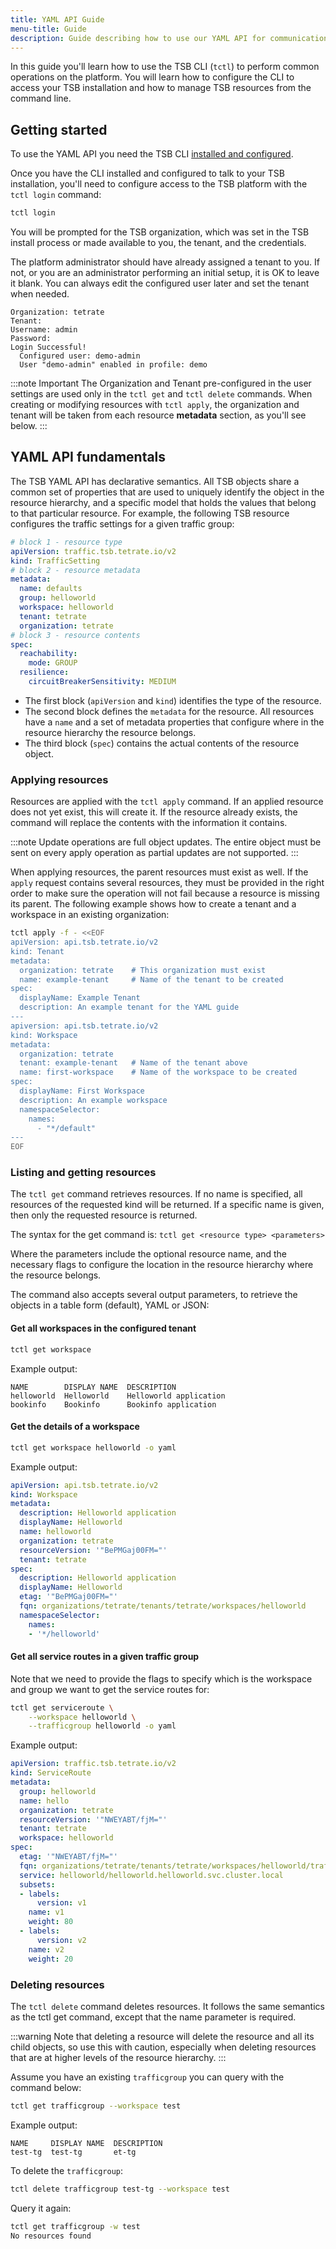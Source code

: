```yaml
---
title: YAML API Guide
menu-title: Guide
description: Guide describing how to use our YAML API for communication with TSB.
---
```


In this guide you'll learn how to use the TSB CLI (`tctl`) to perform common
operations on the platform. You will learn how to configure the CLI to access
your TSB installation and how to manage TSB resources from the command line.

## Getting started

To use the YAML API you need the TSB CLI
[installed and configured](../cli/guide/index).

Once you have the CLI installed and configured to talk to your TSB installation,
you'll need to configure access to the TSB platform with the `tctl login`
command:

```bash
tctl login
```

You will be prompted for the TSB organization, which was set in the TSB install
process or made available to you, the tenant, and the credentials.

The platform administrator should have already assigned a tenant to you. If not,
or you are an administrator performing an initial setup, it is OK to leave it
blank. You can always edit the configured user later and set the tenant when
needed.

```text
Organization: tetrate
Tenant:
Username: admin
Password:
Login Successful!
  Configured user: demo-admin
  User "demo-admin" enabled in profile: demo
```

:::note Important
The Organization and Tenant pre-configured in the user settings are used only in
the `tctl get` and `tctl delete` commands. When creating or modifying resources
with `tctl apply`, the organization and tenant will be taken from each resource
**metadata** section, as you'll see below.
:::

## YAML API fundamentals

The TSB YAML API has declarative semantics. All TSB objects share a common set
of properties that are used to uniquely identify the object in the resource
hierarchy, and a specific model that holds the values that belong to that
particular resource. For example, the following TSB resource configures the
traffic settings for a given traffic group:

```yaml
# block 1 - resource type
apiVersion: traffic.tsb.tetrate.io/v2
kind: TrafficSetting
# block 2 - resource metadata
metadata:
  name: defaults
  group: helloworld
  workspace: helloworld
  tenant: tetrate
  organization: tetrate
# block 3 - resource contents
spec:
  reachability:
    mode: GROUP
  resilience:
    circuitBreakerSensitivity: MEDIUM
```

- The first block (`apiVersion` and `kind`) identifies the type of the resource.
- The second block defines the `metadata` for the resource. All resources have a
  `name` and a set of metadata properties that configure where in the resource
  hierarchy the resource belongs. 
- The third block (`spec`) contains the actual contents of the resource object.

### Applying resources

Resources are applied with the `tctl apply` command. If an applied resource does
not yet exist, this will create it. If the resource already exists, the command
will replace the contents with the information it contains.

:::note
Update operations are full object updates. The entire object must be sent on
every apply operation as partial updates are not supported.
:::

When applying resources, the parent resources must exist as well. If the `apply`
request contains several resources, they must be provided in the right order to
make sure the operation will not fail because a resource is missing its parent.
The following example shows how to create a tenant and a workspace in an
existing organization:

```bash
tctl apply -f - <<EOF
apiVersion: api.tsb.tetrate.io/v2
kind: Tenant
metadata:
  organization: tetrate    # This organization must exist
  name: example-tenant     # Name of the tenant to be created
spec:
  displayName: Example Tenant
  description: An example tenant for the YAML guide
---
apiversion: api.tsb.tetrate.io/v2
kind: Workspace
metadata:
  organization: tetrate
  tenant: example-tenant   # Name of the tenant above
  name: first-workspace    # Name of the workspace to be created
spec:
  displayName: First Workspace
  description: An example workspace
  namespaceSelector:
    names:
      - "*/default"
---
EOF
```

### Listing and getting resources

The `tctl get` command retrieves resources. If no name is specified, all
resources of the requested kind will be returned. If a specific name is given,
then only the requested resource is returned.

The syntax for the get command is: `tctl get <resource type> <parameters>`

Where the parameters include the optional resource name, and the necessary flags
to configure the location in the resource hierarchy where the resource belongs.

The command also accepts several output parameters, to retrieve the objects in a
table form (default), YAML or JSON:

#### Get all workspaces in the configured tenant

```bash
tctl get workspace
```

Example output:

```text
NAME        DISPLAY NAME  DESCRIPTION
helloworld  Helloworld    Helloworld application
bookinfo    Bookinfo      Bookinfo application
```

#### Get the details of a workspace

```bash
tctl get workspace helloworld -o yaml
```

Example output:

```yaml
apiVersion: api.tsb.tetrate.io/v2
kind: Workspace
metadata:
  description: Helloworld application
  displayName: Helloworld
  name: helloworld
  organization: tetrate
  resourceVersion: '"BePMGaj00FM="'
  tenant: tetrate
spec:
  description: Helloworld application
  displayName: Helloworld
  etag: '"BePMGaj00FM="'
  fqn: organizations/tetrate/tenants/tetrate/workspaces/helloworld
  namespaceSelector:
    names:
    - '*/helloworld'
```

#### Get all service routes in a given traffic group

Note that we need to provide the flags to specify which is the workspace and
group we want to get the service routes for:

```bash
tctl get serviceroute \
    --workspace helloworld \
    --trafficgroup helloworld -o yaml
```

Example output:

```yaml
apiVersion: traffic.tsb.tetrate.io/v2
kind: ServiceRoute
metadata:
  group: helloworld
  name: hello
  organization: tetrate
  resourceVersion: '"NWEYABT/fjM="'
  tenant: tetrate
  workspace: helloworld
spec:
  etag: '"NWEYABT/fjM="'
  fqn: organizations/tetrate/tenants/tetrate/workspaces/helloworld/trafficgroups/helloworld/serviceroutes/hello
  service: helloworld/helloworld.helloworld.svc.cluster.local
  subsets:
  - labels:
      version: v1
    name: v1
    weight: 80
  - labels:
      version: v2
    name: v2
    weight: 20
```

### Deleting resources

The `tctl delete` command deletes resources. It follows the same semantics as
the tctl get command, except that the name parameter is required.

:::warning
Note that deleting a resource will delete the resource and all its child
objects, so use this with caution, especially when deleting resources that are
at higher levels of the resource hierarchy.
:::

Assume you have an existing `trafficgroup` you can query with the command below:

```bash
tctl get trafficgroup --workspace test
```

Example output:

```text
NAME     DISPLAY NAME  DESCRIPTION
test-tg  test-tg       et-tg
```

To delete the `trafficgroup`:

```bash
tctl delete trafficgroup test-tg --workspace test
```

Query it again:

```bash
tctl get trafficgroup -w test
No resources found
```
